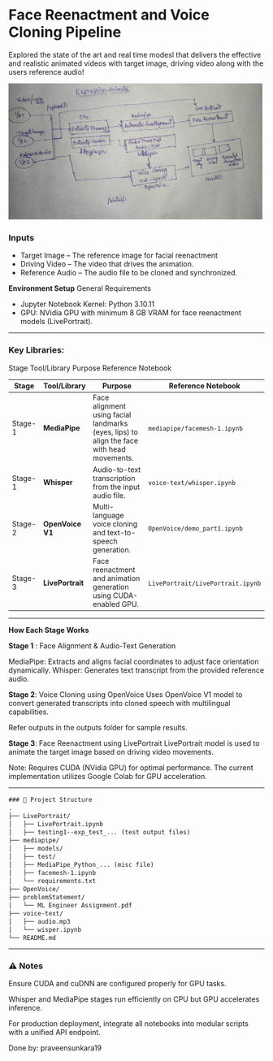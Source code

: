 # Face Reenactment and Voice Cloning Pipeline

Explored the state of the art and real time modesl that delivers the effective and realistic animated videos with target image, driving video along with the users reference audio!

<img src="images/pipeline.jpg" alt="Pipeline Architecture" width="500"/>

### Inputs
* Target Image – The reference image for facial reenactment
* Driving Video – The video that drives the animation.
* Reference Audio – The audio file to be cloned and synchronized.

**Environment Setup** 
General Requirements
* Jupyter Notebook Kernel: Python 3.10.11
* GPU: NVidia GPU with minimum 8 GB VRAM for face reenactment models (LivePortrait).
---

### Key Libraries:
Stage	Tool/Library	Purpose	Reference Notebook

| Stage   | Tool/Library     | Purpose                                                                                   | Reference Notebook                |
| ------- | ---------------- | ----------------------------------------------------------------------------------------- | --------------------------------- |
| Stage-1 | **MediaPipe**    | Face alignment using facial landmarks (eyes, lips) to align the face with head movements. | `mediapipe/facemesh-1.ipynb`      |
| Stage-1 | **Whisper**      | Audio-to-text transcription from the input audio file.                                    | `voice-text/whisper.ipynb`        |
| Stage-2 | **OpenVoice V1** | Multi-language voice cloning and text-to-speech generation.                               | `OpenVoice/demo_part1.ipynb`      |
| Stage-3 | **LivePortrait** | Face reenactment and animation generation using CUDA-enabled GPU.                         | `LivePortrait/LivePortrait.ipynb` |
---

 **How Each Stage Works** 

**Stage 1** : Face Alignment & Audio-Text Generation

MediaPipe: Extracts and aligns facial coordinates to adjust face orientation dynamically.
Whisper: Generates text transcript from the provided reference audio.

**Stage 2**: Voice Cloning using OpenVoice
Uses OpenVoice V1 model to convert generated transcripts into cloned speech with multilingual capabilities.

Refer outputs in the outputs folder for sample results.

**Stage 3**: Face Reenactment using LivePortrait
LivePortrait model is used to animate the target image based on driving video movements.

Note: Requires CUDA (NVidia GPU) for optimal performance. The current implementation utilizes Google Colab for GPU acceleration.

---
```
### 📁 Project Structure
.
├── LivePortrait/
│   ├── LivePortrait.ipynb
│   ├── testing1--exp_test_... (test output files)
├── mediapipe/
│   ├── models/
│   ├── test/
│   ├── MediaPipe_Python_... (misc file)
│   ├── facemesh-1.ipynb
│   └── requirements.txt
├── OpenVoice/
├── problemStatement/
│   └── ML Engineer Assignment.pdf
├── voice-text/
│   ├── audio.mp3
│   └── wisper.ipynb
└── README.md
```
---
### ⚠️ Notes
Ensure CUDA and cuDNN are configured properly for GPU tasks.

Whisper and MediaPipe stages run efficiently on CPU but GPU accelerates inference.

For production deployment, integrate all notebooks into modular scripts with a unified API endpoint.

Done by: praveensunkara19